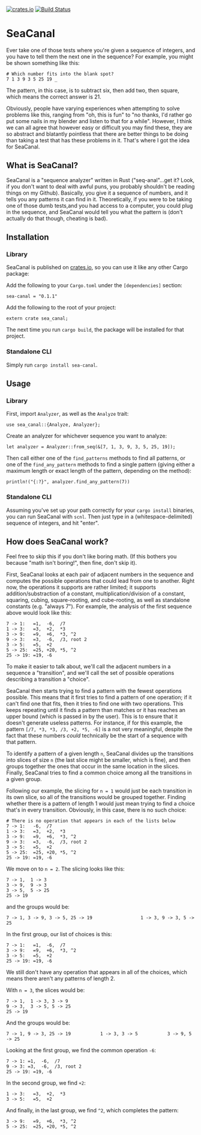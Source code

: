 [![crates.io](https://img.shields.io/crates/v/sea-canal.svg)](https://crates.io/crates/sea-canal) [![Build Status](https://travis-ci.org/saghm/sea-canal.svg)](https://travis-ci.org/saghm/sea-canal)

SeaCanal
====================================================================================================================================

Ever take one of those tests where you're given a sequence of integers, and you
have to tell them the next one in the sequence? For example, you might be shown
something like this:

```
# Which number fits into the blank spot?
7 1 3 9 3 5 25 19 _
```

The pattern, in this case, is to subtract six, then add two, then square, which
means the correct answer is 21.

Obviously, people have varying experiences when attempting to solve problems
like this, ranging from "oh, this is fun" to "no thanks, I'd rather go put some
nails in my blender and listen to that for a while". However, I think we can
all agree that however easy or difficult you may find these, they are so
abstract and blatantly pointless that there are better things to be doing than
taking a test that has these problems in it. That's where I got the idea for
SeaCanal.

## What is SeaCanal?

SeaCanal is a "sequence analyzer" written in Rust ("seq-anal"...get it? Look, if
you don't want to deal with awful puns, you probably shouldn't be reading things
on my Github). Basically, you give it a sequence of numbers, and it tells you
any patterns it can find in it. Theoretically, if you were to be taking one of
those dumb tests,and you had access to a computer, you could plug in the
sequence, and SeaCanal would tell you what the pattern is (don't actually do
that though, cheating is bad).

## Installation

### Library

SeaCanal is published on [crates.io](https://crates.io), so you can use it like
any other Cargo package:

Add the following to your `Cargo.toml` under the `[dependencies]` section:

```
sea-canal = "0.1.1"
```

Add the following to the root of your project:

```
extern crate sea_canal;
```

The next time you run `cargo build`, the package will be installed for that
project.

### Standalone CLI

Simply run `cargo install sea-canal`.

## Usage

### Library

First, import `Analyzer`, as well as the `Analyze` trait:

```
use sea_canal::{Analyze, Analyzer};
```

Create an analyzer for whichever sequence you want to analyze:

```
let analyzer = Analyzer::from_seq(&[7, 1, 3, 9, 3, 5, 25, 19]);
```

Then call either one of the `find_patterns` methods to find all patterns, or
one of the `find_any_pattern` methods to find a single pattern (giving either a
maximum length or exact length of the pattern, depending on the method):

```
println!("{:?}", analyzer.find_any_pattern(7))
```

### Standalone CLI

Assuming you've set up your path correctly for your `cargo install` binaries,
you can run SeaCanal with `scnl`. Then just type in a (whitespace-delimited)
sequence of integers, and hit "enter".

## How does SeaCanal work?

Feel free to skip this if you don't like boring math. (If this bothers you
because "math isn't boring!", then fine, don't skip it).

First, SeaCanal looks at each pair of adjacent numbers in the sequence and
computes the possible operations that could lead from one to another. Right now,
the operations it supports are rather limited; it supports addition/substraction
of a constant, multiplication/division of a constant, squaring, cubing,
square-rooting, and cube-rooting, as well as standalone constants (e.g.
"always 7"). For example, the analysis of the first sequence above would look
like this:

```
7 -> 1:   =1,  -6,  /7
1 -> 3:   =3,  +2,  *3
3 -> 9:   =9,  +6,  *3, ^2
9 -> 3:   =3,  -6,  /3, root 2
3 -> 5:   =5,  +2
5 -> 25:  =25, +20, *5, ^2
25 -> 19: =19, -6
```

To make it easier to talk about, we'll call the adjacent numbers in a sequence
a "transition", and we'll call the set of possible operations describing a
transition a "choice".

SeaCanal then starts trying to find a pattern with the fewest operations
possible. This means that it first tries to find a pattern of one operation;
if it can't find one that fits, then it tries to find one with two operations.
This keeps repeating until it finds a pattern than matches or it has reaches an
upper bound (which is passed in by the user). This is to ensure that it doesn't
generate useless patterns. For instance, if for this example, the pattern
`[/7, *3, *3, /3, +2, *5, -6]` is a not very meaningful, despite the fact that
these numbers *could* technically be the start of a sequence with that pattern.

To identify a pattern of a given length `n`, SeaCanal divides up the transitions
into slices of size `n` (the last slice might be smaller, which is fine), and
then groups together the ones that occur in the same location in the slices.
Finally, SeaCanal tries to find a common choice among all the transitions in a
given group.

Following our example, the slicing for `n = 1` would just be each transition
in its own slice, so all of the transitions would be grouped together. Finding
whether there is a pattern of length 1 would just mean trying to find a choice
that's in every transition. Obviously, in this case, there is no such choice:

```
# There is no operation that appears in each of the lists below
7 -> 1:   -6,  /7
1 -> 3:   =3,  +2,  *3
3 -> 9:   =9,  +6,  *3, ^2
9 -> 3:   =3,  -6,  /3, root 2
3 -> 5:   =5,  +2
5 -> 25:  =25, +20, *5, ^2
25 -> 19: =19, -6
```

We move on to `n = 2`. The slicing looks like this:

```
7 -> 1,  1 -> 3
3 -> 9,  9 -> 3
3 -> 5,  5 -> 25
25 -> 19
```

and the groups would be:

```
7 -> 1, 3 -> 9, 3 -> 5, 25 -> 19                  1 -> 3, 9 -> 3, 5 -> 25
```

In the first group, our list of choices is this:

```
7 -> 1:   =1,  -6,  /7
3 -> 9:   =9,  +6,  *3, ^2
3 -> 5:   =5,  +2
25 -> 19: =19, -6
```

We still don't have any operation that appears in all of the choices, which
means there aren't any patterns of length 2.

With `n = 3`, the slices would be:

```
7 -> 1,  1 -> 3, 3 -> 9  
9 -> 3,  3 -> 5, 5 -> 25
25 -> 19
```

And the groups would be:

```
7 -> 1, 9 -> 3, 25 -> 19           1 -> 3, 3 -> 5           3 -> 9, 5 -> 25
```

Looking at the first group, we find the common operation `-6`:

```
7 -> 1: =1,  -6,  /7
9 -> 3: =3,  -6,  /3, root 2
25 -> 19: =19, -6
```

In the second group, we find `+2`:

```
1 -> 3:   =3,  +2,  *3
3 -> 5:   =5,  +2
```

And finally, in the last group, we find `^2`, which completes the pattern:

```
3 -> 9:   =9,  +6,  *3, ^2
5 -> 25:  =25, +20, *5, ^2
```
